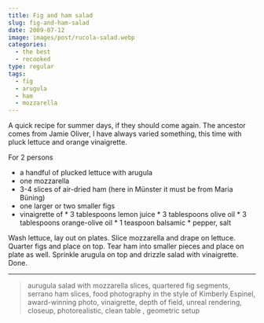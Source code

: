 ```yaml
---
title: Fig and ham salad
slug: fig-and-ham-salad
date: 2009-07-12
image: images/post/rucola-salad.webp
categories: 
  - the best
  - recooked
type: regular
tags: 
  - fig
  - arugula
  - ham
  - mozzarella
---
```


A quick recipe for summer days, if they should come again. The ancestor comes from Jamie Oliver, I have always varied something, this time with pluck lettuce and orange vinaigrette.

For 2 persons

* a handful of plucked lettuce with arugula
* one mozzarella 
* 3-4 slices of air-dried ham (here in Münster it must be from Maria Büning) 
* one larger or two smaller figs 
* vinaigrette of \* 3 tablespoons lemon juice \* 3 tablespoons olive oil \* 3 tablespoons orange-olive oil \* 1 teaspoon balsamic \* pepper, salt

Wash lettuce, lay out on plates. Slice mozzarella and drape on lettuce. Quarter figs and place on top. Tear ham into smaller pieces and place on plate as well. Sprinkle arugula on top and drizzle salad with vinaigrette. Done.

----

> aurugula salad with mozzarella slices, quartered fig segments, serrano ham slices, food photography in the style of Kimberly Espinel, award-winning photo, vinaigrette, depth of field, unreal rendering, closeup, photorealistic, clean table , geometric setup